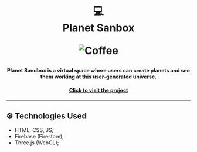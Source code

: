 <h1 align="center">
  💻<br>Planet Sanbox
  
  ![Coffee](https://img.shields.io/badge/%C3%89%20tudo%20culpa-do%20caf%C3%A9-brown?style=for-the-badge)
</h1>

<h4 align="center">
  Planet Sandbox is a virtual space where users can create planets and see them working at this user-generated universe.
<h4 align="center"><a href="https://planetsandbox.web.app">Click to visit the project</a></h4>

---

## ⚙️ Technologies Used

- HTML, CSS, JS;
- Firebase (Firestore);
- Three.js (WebGL);
